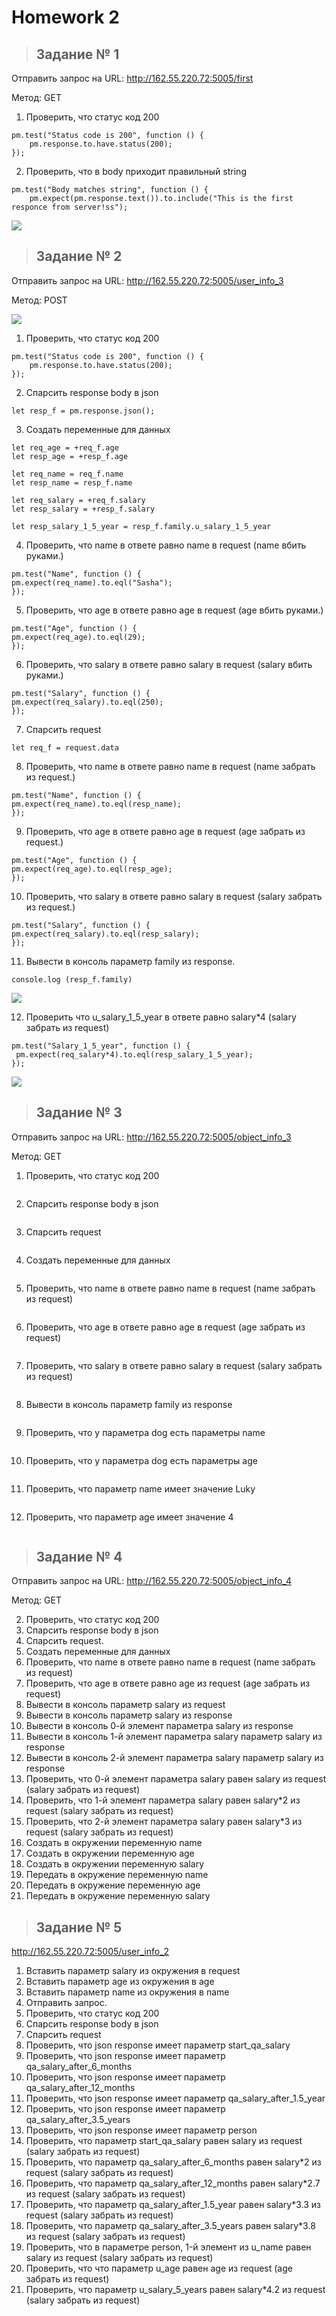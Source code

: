 # Homework 2


> ## Задание № 1

Отправить запрос на URL: http://162.55.220.72:5005/first

Метод: GET 

1. Проверить, что статус код 200 
```JS
pm.test("Status code is 200", function () {
    pm.response.to.have.status(200);
});
```
2. Проверить, что в body приходит правильный string 
```JS
pm.test("Body matches string", function () {
    pm.expect(pm.response.text()).to.include("This is the first responce from server!ss");
```
![](https://github.com/Sawa-solo/Postman/blob/4b548d122fd3bf771637d8c30caf399b2d7a98e7/screens/first.png)



> ## Задание № 2

Отправить запрос на URL: http://162.55.220.72:5005/user_info_3

Метод: POST

![](https://github.com/Sawa-solo/Postman/blob/0f58df8bf927d8f25d72a65487ef986d891bd15e/screens/key-value%20user_info_3.png)

1. Проверить, что статус код 200
```JS
pm.test("Status code is 200", function () {
    pm.response.to.have.status(200);
});
```
2. Спарсить response body в json 

```JS
let resp_f = pm.response.json();
```
3. Создать переменные для данных

```JS
let req_age = +req_f.age
let resp_age = +resp_f.age

let req_name = req_f.name
let resp_name = resp_f.name 

let req_salary = +req_f.salary
let resp_salary = +resp_f.salary

let resp_salary_1_5_year = resp_f.family.u_salary_1_5_year
```

4. Проверить, что name в ответе равно name в request (name вбить руками.)
```JS
pm.test("Name", function () {
pm.expect(req_name).to.eql("Sasha");
});
```

5. Проверить, что age в ответе равно age в request (age вбить руками.)
```JS
pm.test("Age", function () {
pm.expect(req_age).to.eql(29);
});
```

6. Проверить, что salary в ответе равно salary в request (salary вбить руками.)
```JS
pm.test("Salary", function () {
pm.expect(req_salary).to.eql(250);
});
```

7. Спарсить request
```JS
let req_f = request.data
```

8. Проверить, что name в ответе равно name в request (name забрать из request.)
```JS
pm.test("Name", function () {
pm.expect(req_name).to.eql(resp_name);
});
```

9. Проверить, что age в ответе равно age в request (age забрать из request.)
```JS
pm.test("Age", function () {
pm.expect(req_age).to.eql(resp_age);
});
```

10. Проверить, что salary в ответе равно salary в request (salary забрать из request.)
```JS
pm.test("Salary", function () {
pm.expect(req_salary).to.eql(resp_salary);
});
```

11. Вывести в консоль параметр family из response.
```JS
console.log (resp_f.family)
```

![](https://github.com/Sawa-solo/Postman/blob/0f58df8bf927d8f25d72a65487ef986d891bd15e/screens/console%20user_info_3.png)

12. Проверить что u_salary_1_5_year в ответе равно salary*4 (salary забрать из request)
```JS
pm.test("Salary_1_5_year", function () {
 pm.expect(req_salary*4).to.eql(resp_salary_1_5_year);
});
```
![](https://github.com/Sawa-solo/Postman/blob/0f58df8bf927d8f25d72a65487ef986d891bd15e/screens/tests%20pass%20user_info_3.png)


> ## Задание № 3

Отправить запрос на URL: http://162.55.220.72:5005/object_info_3

Метод: GET

1. Проверить, что статус код 200
```JS

```

2. Спарсить response body в json

```JS

```
3. Спарсить request

```JS

```
4. Создать переменные для данных

```JS

```

5. Проверить, что name в ответе равно name в request (name забрать из request)

```JS

```
6. Проверить, что age в ответе равно age в request (age забрать из request)

```JS

```
7. Проверить, что salary в ответе равно salary в request (salary забрать из request)

```JS

```
8. Вывести в консоль параметр family из response

```JS

```
9. Проверить, что у параметра dog есть параметры name

```JS

```
10. Проверить, что у параметра dog есть параметры age

```JS

```
11. Проверить, что параметр name имеет значение Luky

```JS

```
12. Проверить, что параметр age имеет значение 4

```JS

```

> ## Задание № 4

Отправить запрос на URL: http://162.55.220.72:5005/object_info_4 

Метод: GET


2. Проверить, что статус код 200
3. Спарсить response body в json
4. Спарсить request.
5. Создать переменные для данных
6. Проверить, что name в ответе равно name в request (name забрать из request)
7. Проверить, что age в ответе равно age из request (age забрать из request)
8. Вывести в консоль параметр salary из request
9. Вывести в консоль параметр salary из response
10. Вывести в консоль 0-й элемент параметра salary из response
11. Вывести в консоль 1-й элемент параметра salary параметр salary из response
12. Вывести в консоль 2-й элемент параметра salary параметр salary из response
13. Проверить, что 0-й элемент параметра salary равен salary из request (salary забрать из request)
14. Проверить, что 1-й элемент параметра salary равен salary*2 из request (salary забрать из request)
15. Проверить, что 2-й элемент параметра salary равен salary*3 из request (salary забрать из request)
15. Создать в окружении переменную name
16. Создать в окружении переменную age
17. Создать в окружении переменную salary
18. Передать в окружение переменную name
19. Передать в окружение переменную age
20. Передать в окружение переменную salary


> ## Задание № 5


http://162.55.220.72:5005/user_info_2
1. Вставить параметр salary из окружения в request
2. Вставить параметр age из окружения в age
3. Вставить параметр name из окружения в name
4. Отправить запрос.
5. Проверить, что статус код 200
6. Спарсить response body в json
7. Спарсить request
8. Проверить, что json response имеет параметр start_qa_salary
9. Проверить, что json response имеет параметр qa_salary_after_6_months
10. Проверить, что json response имеет параметр qa_salary_after_12_months
11. Проверить, что json response имеет параметр qa_salary_after_1.5_year
12. Проверить, что json response имеет параметр qa_salary_after_3.5_years
13. Проверить, что json response имеет параметр person
14. Проверить, что параметр start_qa_salary равен salary из request (salary забрать из request)
15. Проверить, что параметр qa_salary_after_6_months равен salary*2 из request (salary забрать из request)
16. Проверить, что параметр qa_salary_after_12_months равен salary*2.7 из request (salary забрать из request)
17. Проверить, что параметр qa_salary_after_1.5_year равен salary*3.3 из request (salary забрать из request)
18. Проверить, что параметр qa_salary_after_3.5_years равен salary*3.8 из request (salary забрать из request)
19. Проверить, что в параметре person, 1-й элемент из u_name равен salary из request (salary забрать из request)
20. Проверить, что что параметр u_age равен age из request (age забрать из request)
21. Проверить, что параметр u_salary_5_years равен salary*4.2 из request (salary забрать из request)
